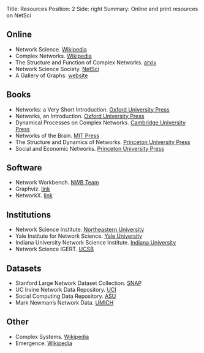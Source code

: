 Title: Resources
Position: 2
Side: right
Summary: Online and print resources on NetSci


## Online

* Network Science.
  [Wikipedia](https://en.wikipedia.org/wiki/Network_science)
* Complex Networks.
  [Wikipedia](https://en.wikipedia.org/wiki/Complex_network)
* The Structure and Function of Complex Networks.
  [arxiv](https://arxiv.org/abs/cond-mat/0303516)
* Network Science Society. [NetSci](http://www.netscisociety.net/)
* A Gallery of Graphs.
  [website](http://www.math.ucsd.edu/~fan/graphs/gallery/)


## Books

* Networks: a Very Short Introduction.
  [Oxford University Press](https://global.oup.com/academic/product/networks-a-very-short-introduction-9780199588077?cc=us&lang=en&)
* Networks, an Introduction.
  [Oxford University Press](https://global.oup.com/academic/product/networks-9780199206650?cc=us&lang=en&)
* Dynamical Processes on Complex Networks.
  [Cambridge University Press](http://www.cambridge.org/us/academic/subjects/physics/statistical-physics/dynamical-processes-complex-networks)
* Networks of the Brain.
  [MIT Press](https://mitpress.mit.edu/books/networks-brain)
* The Structure and Dynamics of Networks.
  [Princeton University Press](http://press.princeton.edu/titles/8114.html)
* Social and Economic Networks.
  [Princeton University Press](http://press.princeton.edu/titles/8767.html)

## Software
* Network Workbench. [NWB Team](http://nwb.cns.iu.edu/)
* Graphviz. [link](http://www.graphviz.org/)
* NetworkX. [link](https://networkx.github.io/)

## Institutions
* Network Science Institute. [Northeastern University](http://www.networkscienceinstitute.org/)
* Yale Institute for Network Science. [Yale University](http://yins.yale.edu/)
* Indiana University Network Science Institute. [Indiana University](http://iuni.iu.edu/)
* Network Science IGERT. [UCSB](http://networkscience.igert.ucsb.edu/)

## Datasets
* Stanford Large Network Dataset Collection. [SNAP](https://snap.stanford.edu/data/)
* UC Irvine Network Data Repository. [UCI](https://networkdata.ics.uci.edu/resources.php)
* Social Computing Data Repository. [ASU](http://socialcomputing.asu.edu/pages/datasets)
* Mark Newman’s Network Data. [UMICH](http://www-personal.umich.edu/~mejn/netdata/)

## Other
* Complex Systems.
  [Wikipedia](https://en.wikipedia.org/wiki/Complex_systems)
* Emergence. [Wikipedia](https://en.wikipedia.org/wiki/Emergence)
